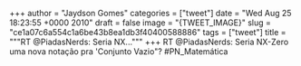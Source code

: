 
+++
author = "Jaydson Gomes"
categories = ["tweet"]
date = "Wed Aug 25 18:23:55 +0000 2010"
draft = false
image = "{TWEET_IMAGE}"
slug = "ce1a07c6a554c1a6be43b8ea1db3f40400588886"
tags = ["tweet"]
title = """RT @PiadasNerds: Seria NX..."""
+++
RT @PiadasNerds: Seria NX-Zero uma nova notação pra 'Conjunto Vazio"? #PN_Matemática
